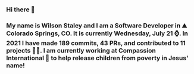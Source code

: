 ### Hi there 👋

### My name is Wilson Staley and I am a Software Developer in ⛰ Colorado Springs, CO.  It is currently Wednesday, July 21 ⌚. In 2021 I have made 189 commits, 43 PRs, and contributed to 11 projects 👨‍💻. I am currently working at Compassion International 🏢 to help release children from poverty in Jesus' name!
